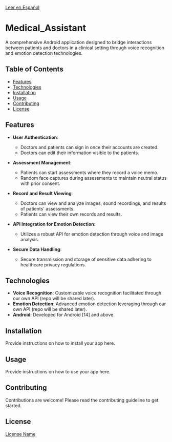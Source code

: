 [Leer en Español](README_es.md)

# Medical_Assistant

A comprehensive Android application designed to bridge interactions between patients and doctors in a clinical setting through voice recognition and emotion detection technologies.

## Table of Contents
- [Features](#features)
- [Technologies](#technologies)
- [Installation](#installation)
- [Usage](#usage)
- [Contributing](#contributing)
- [License](#license)

## Features

- **User Authentication**:
  - Doctors and patients can sign in once their accounts are created.
  - Doctors can edit their information visible to the patients.

- **Assessment Management**:
  - Patients can start assessments where they record a voice memo.
  - Random face captures during assessments to maintain neutral status with prior consent.

- **Record and Result Viewing**:
  - Doctors can view and analyze images, sound recordings, and results of patients' assessments.
  - Patients can view their own records and results.

- **API Integration for Emotion Detection**:
  - Utilizes a robust API for emotion detection through voice and image analysis.

- **Secure Data Handling**:
  - Secure transmission and storage of sensitive data adhering to healthcare privacy regulations.

## Technologies

- **Voice Recognition**: Customizable voice recognition facilitated through our own API (repo will be shared later).
- **Emotion Detection**: Advanced emotion detection leveraging through our own API (repo will be shared later).
- **Android**: Developed for Android [14] and above.

## Installation

Provide instructions on how to install your app here.

## Usage

Provide instructions on how to use your app here.

## Contributing

Contributions are welcome! Please read the contributing guideline to get started.

## License

[License Name](LICENCE)

